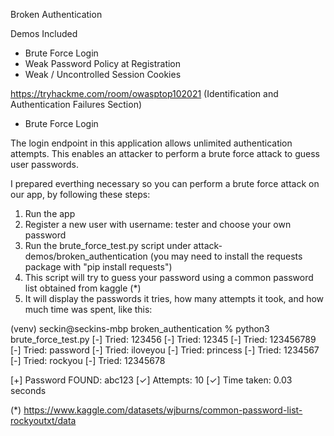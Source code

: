 Broken Authentication

Demos Included
- Brute Force Login
- Weak Password Policy at Registration
- Weak / Uncontrolled Session Cookies

https://tryhackme.com/room/owasptop102021 (Identification and Authentication Failures Section)

- Brute Force Login

The login endpoint in this application allows unlimited authentication attempts.
This enables an attacker to perform a brute force attack to guess user passwords.

I prepared everthing necessary so you can perform a brute force attack on our app, by following these steps:
1. Run the app
2. Register a new user with username: tester and choose your own password
3. Run the brute_force_test.py script under attack-demos/broken_authentication (you may need to install the requests package with "pip install requests")
4. This script will try to guess your password using a common password list obtained from kaggle (*)
5. It will display the passwords it tries, how many attempts it took, and how much time was spent, like this:

(venv) seckin@seckins-mbp broken_authentication % python3 brute_force_test.py 
[-] Tried: 123456
[-] Tried: 12345
[-] Tried: 123456789
[-] Tried: password
[-] Tried: iloveyou
[-] Tried: princess
[-] Tried: 1234567
[-] Tried: rockyou
[-] Tried: 12345678

[+] Password FOUND: abc123
[✓] Attempts: 10
[✓] Time taken: 0.03 seconds

(*) https://www.kaggle.com/datasets/wjburns/common-password-list-rockyoutxt/data 